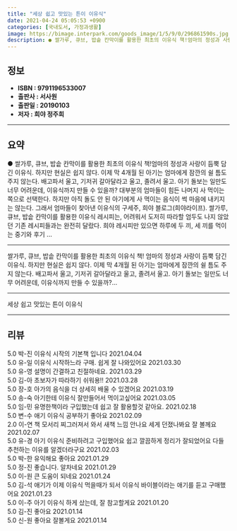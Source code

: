 ```yaml
---
title: "세상 쉽고 맛있는 튼이 이유식"
date: 2021-04-24 05:05:53 +0900
categories: [국내도서, 가정과생활]
image: https://bimage.interpark.com/goods_image/1/5/9/0/296861590s.jpg
description: ● 쌀가루, 큐브, 밥솥 칸막이를 활용한 최초의 이유식 책!엄마의 정성과 사랑이 듬뿍 담긴 이유식. 하지만 현실은 쉽지 않다. 이제 막 4개월 된 아기는 엄마에게 잠깐의 쉴 틈도 주지 않는다. 배고파서 울고, 기저귀 갈아달라고 울고, 졸려서 울고. 아기 돌보는 일만도 너무 어려운데,
---
```


## **정보**

- **ISBN : 9791196533007**
- **출판사 : 서사원**
- **출판일 : 20190103**
- **저자 : 희야 정주희**

------



## **요약**

●  쌀가루, 큐브, 밥솥 칸막이를 활용한 최초의 이유식 책!엄마의 정성과 사랑이 듬뿍 담긴 이유식. 하지만 현실은 쉽지 않다. 이제 막 4개월 된 아기는 엄마에게 잠깐의 쉴 틈도 주지 않는다. 배고파서 울고, 기저귀 갈아달라고 울고, 졸려서 울고. 아기 돌보는 일만도 너무 어려운데, 이유식까지 만들 수 있을까? 대부분의 엄마들이 힘든 나머지 사 먹이는 쪽으로 선택한다. 하지만 아직 돌도 안 된 아기에게 사 먹이는 음식이 썩 마음에 내키지는 않는다. 그래서 엄마들이 찾아낸 이유식의 구세주, 희야 블로그(희야라이프). 쌀가루, 큐브, 밥솥 칸막이를 활용한 이유식 레시피는, 어려워서 도저히 따라할 엄두도 나지 않았던 기존 레시피들과는 완전히 달랐다. 희야 레시피만 있으면 하루에 두 끼, 세 끼를 먹이는 중기와 후기 ...

------

쌀가루, 큐브, 밥솥 칸막이를 활용한 최초의 이유식 책!
엄마의 정성과 사랑이 듬뿍 담긴 이유식. 하지만 현실은 쉽지 않다. 이제 막 4개월 된 아기는 엄마에게 잠깐의 쉴 틈도 주지 않는다. 배고파서 울고, 기저귀 갈아달라고 울고, 졸려서 울고. 아기 돌보는 일만도 너무 어려운데, 이유식까지 만들 수 있을까?... 

------


세상 쉽고 맛있는 튼이 이유식 

------


## **리뷰** 

5.0 박-진 이유식 시작의 기본책 입니다 2021.04.04 <br/>5.0 유-일 이유식 시작하느라 구매. 쉽게 잘 나와있어요 2021.03.30 <br/>5.0 유-영 설명이 간결하고 친절하네요. 2021.03.29 <br/>5.0 김-아 초보자가 따라하기 쉬워용!! 2021.03.28 <br/>5.0 장-호 아가의 음식을 더 상세히 배울 수 있겠어요 2021.03.19 <br/>5.0 송-숙 아기한테 이유식 잘만들어서 먹이고싶어요 2021.03.05 <br/>5.0 임-민 유명한책이라  구입했는데 쉽고 잘 활용할것 같아요. 2021.02.18 <br/>5.0 변-수 애기 이유식 공부하기 좋아요 2021.02.09 <br/>2.0 이-연 책 모서리 찌그러져서 와서 새책 느낌 안나요 
세게 던졌나봐요 잘 볼께요  2021.02.07 <br/>5.0 유-경 아기 이유식 준비하려고 구입했어요
쉽고 깔끔하게 정리가 잘되었어요
다들 추천하는 이유를 알겠더라구요 2021.02.03 <br/>5.0 박-한 유익해요 좋아요 2021.01.29 <br/>5.0 정-진 좋습니다. 알차네요 2021.01.29 <br/>5.0 이-원 큰 도움이 되네요  2021.01.24 <br/>5.0 김-석 애기가 이제 이유식 먹을때가 되서 이유식 바이블이라는 애기를 듣고 구매했어요 2021.01.23 <br/>5.0 이-주 아기 이유식 하게 샀는데, 잘 참고할게요 2021.01.20 <br/>5.0 김-진 좋아요 2021.01.14 <br/>5.0 신-원 좋아요 잘볼게요 2021.01.14 <br/>